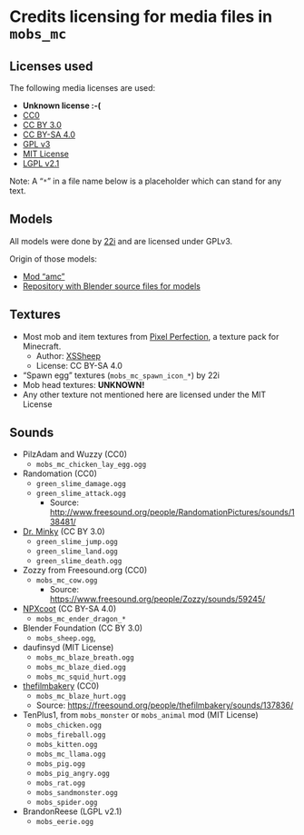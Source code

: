# Credits licensing for media files in `mobs_mc`

## Licenses used

The following media licenses are used:

* **Unknown license :-(**
* [CC0](https://creativecommons.org/choose/zero/)
* [CC BY 3.0](https://creativecommons.org/licenses/by/3.0/)
* [CC BY-SA 4.0](https://creativecommons.org/licenses/by-sa/4.0/)
* [GPL v3](https://www.gnu.org/licenses/gpl-3.0.html])
* [MIT License](https://opensource.org/licenses/MIT)
* [LGPL v2.1](https://www.gnu.org/licenses/lgpl-2.1.html)

Note: A “`*`” in a file name below is a placeholder which can stand for any text.

## Models
All models were done by [22i](https://github.com/22i) and are licensed under GPLv3.

Origin of those models:

* [Mod “amc”](https://github.com/22i/amc/)
* [Repository with Blender source files for models](https://github.com/22i/minecraft-voxel-blender-models)

## Textures

* Most mob and item textures from [Pixel Perfection](https://www.planetminecraft.com/texture_pack/131pixel-perfection/), a texture pack for Minecraft.
    * Author: [XSSheep](https://www.planetminecraft.com/member/xssheep/)
    * License: CC BY-SA 4.0
* “Spawn egg” textures (`mobs_mc_spawn_icon_*`) by 22i
* Mob head textures: **UNKNOWN!**
* Any other texture not mentioned here are licensed under the MIT License

## Sounds

* PilzAdam and Wuzzy (CC0)
    * `mobs_mc_chicken_lay_egg.ogg`
* Randomation (CC0)
    * `green_slime_damage.ogg`
    * `green_slime_attack.ogg`
        * Source: <http://www.freesound.org/people/RandomationPictures/sounds/138481/>
* [Dr. Minky](http://www.freesound.org/people/DrMinky/sounds/) (CC BY 3.0)
    * `green_slime_jump.ogg`
    * `green_slime_land.ogg`
    * `green_slime_death.ogg`
* Zozzy from Freesound.org (CC0)
    * `mobs_mc_cow.ogg`
        * Source: <https://www.freesound.org/people/Zozzy/sounds/59245/>
* [NPXcoot](https://github.com/NPXcoot1) (CC BY-SA 4.0)
    * `mobs_mc_ender_dragon_*`
* Blender Foundation (CC BY 3.0)
    * `mobs_sheep.ogg`,
* daufinsyd (MIT License)
    * `mobs_mc_blaze_breath.ogg`
    * `mobs_mc_blaze_died.ogg`
    * `mobs_mc_squid_hurt.ogg`
* [thefilmbakery](https://freesound.org/people/thefilmbakery/) (CC0)
    * `mobs_mc_blaze_hurt.ogg`
	* Source: <https://freesound.org/people/thefilmbakery/sounds/137836/>
* TenPlus1, from `mobs_monster` or `mobs_animal` mod (MIT License)
    * `mobs_chicken.ogg`
    * `mobs_fireball.ogg`
    * `mobs_kitten.ogg`
    * `mobs_mc_llama.ogg`
    * `mobs_pig.ogg`
    * `mobs_pig_angry.ogg`
    * `mobs_rat.ogg`
    * `mobs_sandmonster.ogg`
    * `mobs_spider.ogg`
* BrandonReese (LGPL v2.1)
    * `mobs_eerie.ogg`

